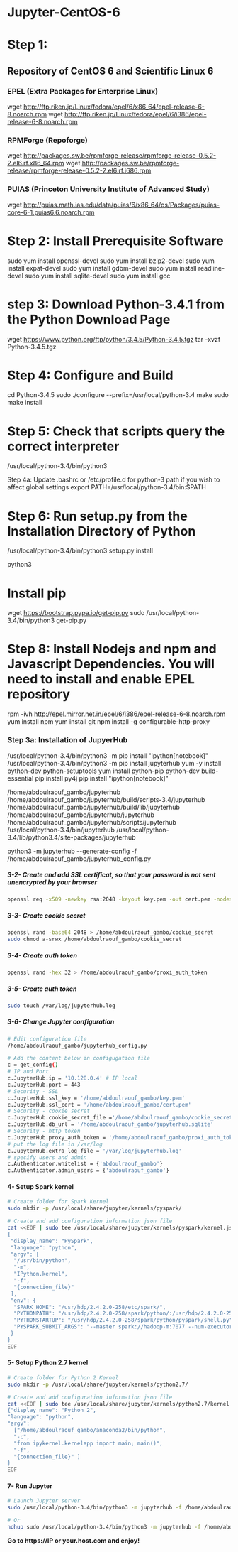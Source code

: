 # Jupyter-CentOS-6

# Step 1: 
## Repository of CentOS 6 and Scientific Linux 6
### EPEL (Extra Packages for Enterprise Linux)
wget http://ftp.riken.jp/Linux/fedora/epel/6/x86_64/epel-release-6-8.noarch.rpm
wget http://ftp.riken.jp/Linux/fedora/epel/6/i386/epel-release-6-8.noarch.rpm 

### RPMForge (Repoforge)
wget http://packages.sw.be/rpmforge-release/rpmforge-release-0.5.2-2.el6.rf.x86_64.rpm
wget http://packages.sw.be/rpmforge-release/rpmforge-release-0.5.2-2.el6.rf.i686.rpm

### PUIAS (Princeton University Institute of Advanced Study) 
wget http://puias.math.ias.edu/data/puias/6/x86_64/os/Packages/puias-core-6-1.puias6.6.noarch.rpm


# Step 2: Install Prerequisite Software
sudo yum install openssl-devel 
sudo yum install bzip2-devel 
sudo yum install expat-devel 
sudo yum install gdbm-devel 
sudo yum install readline-devel 
sudo yum install sqlite-devel
sudo yum install gcc

# step 3:  Download Python-3.4.1 from the Python Download Page
wget https://www.python.org/ftp/python/3.4.5/Python-3.4.5.tgz
tar -xvzf Python-3.4.5.tgz


# Step 4: Configure and Build
cd Python-3.4.5
sudo ./configure --prefix=/usr/local/python-3.4
make 
sudo make install

# Step 5: Check that scripts query the correct interpreter
/usr/local/python-3.4/bin/python3

Step 4a: Update .bashrc or /etc/profile.d for python-3 path if you wish to affect global settings
export PATH=/usr/local/python-3.4/bin:$PATH

# Step 6: Run setup.py from the Installation Directory of Python
/usr/local/python-3.4/bin/python3 setup.py install

python3

# Install pip 
wget https://bootstrap.pypa.io/get-pip.py
sudo /usr/local/python-3.4/bin/python3 get-pip.py


# Step 8: Install Nodejs and npm and Javascript Dependencies. You will need to install and enable EPEL repository
rpm -ivh http://epel.mirror.net.in/epel/6/i386/epel-release-6-8.noarch.rpm
yum install npm
yum install git
npm install -g configurable-http-proxy


### Step 3a: Installation of JupyerHub
/usr/local/python-3.4/bin/python3 -m pip install "ipython[notebook]"
/usr/local/python-3.4/bin/python3 -m pip install jupyterhub
yum -y install python-dev python-setuptools
yum install python-pip python-dev build-essential
pip install py4j
pip install "ipython[notebook]"

/home/abdoulraouf_gambo/jupyterhub
/home/abdoulraouf_gambo/jupyterhub/build/scripts-3.4/jupyterhub
/home/abdoulraouf_gambo/jupyterhub/build/lib/jupyterhub
/home/abdoulraouf_gambo/jupyterhub/jupyterhub
/home/abdoulraouf_gambo/jupyterhub/scripts/jupyterhub
/usr/local/python-3.4/bin/jupyterhub
/usr/local/python-3.4/lib/python3.4/site-packages/jupyterhub

python3 -m jupyterhub --generate-config -f /home/abdoulraouf_gambo/jupyterhub_config.py


##### 3-2- Create and add SSL certificat, so that your password is not sent unencrypted by your browser
```sh
openssl req -x509 -newkey rsa:2048 -keyout key.pem -out cert.pem -nodes -days 365

```

##### 3-3- Create cookie secret
```sh
openssl rand -base64 2048 > /home/abdoulraouf_gambo/cookie_secret
sudo chmod a-srwx /home/abdoulraouf_gambo/cookie_secret

```

##### 3-4- Create auth token
```sh
openssl rand -hex 32 > /home/abdoulraouf_gambo/proxi_auth_token

```

##### 3-5- Create auth token
```sh
sudo touch /var/log/jupyterhub.log

```

##### 3-6- Change Jupyter configuration
```sh
# Edit configuration file
/home/abdoulraouf_gambo/jupyterhub_config.py

# Add the content below in configugation file
c = get_config()
# IP and Port
c.JupyterHub.ip = '10.128.0.4' # IP local
c.JupyterHub.port = 443
# Security - SSL
c.JupyterHub.ssl_key = '/home/abdoulraouf_gambo/key.pem'
c.JupyterHub.ssl_cert = '/home/abdoulraouf_gambo/cert.pem'
# Security - cookie secret
c.JupyterHub.cookie_secret_file ='/home/abdoulraouf_gambo/cookie_secret'
c.JupyterHub.db_url = '/home/abdoulraouf_gambo/jupyterhub.sqlite'
# Security - http token
c.JupyterHub.proxy_auth_token = '/home/abdoulraouf_gambo/proxi_auth_token'
# put the log file in /var/log
c.JupyterHub.extra_log_file = '/var/log/jupyterhub.log'
# specify users and admin
c.Authenticator.whitelist = {'abdoulraouf_gambo'}
c.Authenticator.admin_users = {'abdoulraouf_gambo'}

```

#### 4- Setup Spark kernel
```sh
# Create folder for Spark Kernel
sudo mkdir -p /usr/local/share/jupyter/kernels/pyspark/

# Create and add configuration information json file
cat <<EOF | sudo tee /usr/local/share/jupyter/kernels/pyspark/kernel.json
{
 "display_name": "PySpark",
 "language": "python",
 "argv": [
  "/usr/bin/python",
  "-m",
  "IPython.kernel",
  "-f",
  "{connection_file}"
 ],
 "env": {
  "SPARK_HOME": "/usr/hdp/2.4.2.0-258/etc/spark/",
  "PYTHONPATH": "/usr/hdp/2.4.2.0-258/spark/python/:/usr/hdp/2.4.2.0-258/spark/python/lib/py4j-0.9-src.zip",
  "PYTHONSTARTUP": "/usr/hdp/2.4.2.0-258/spark/python/pyspark/shell.py",
  "PYSPARK_SUBMIT_ARGS": "--master spark://hadoop-m:7077 --num-executors 2 --executor-memory 4G --total-executor-cores 2 pyspark-shell"
 }
}
EOF

```

#### 5- Setup Python 2.7 kernel
```sh
# Create folder for Python 2 Kernel
sudo mkdir -p /usr/local/share/jupyter/kernels/python2.7/

# Create and add configuration information json file
cat <<EOF | sudo tee /usr/local/share/jupyter/kernels/python2.7/kernel.json
{"display_name": "Python 2", 
"language": "python", 
"argv": 
  ["/home/abdoulraouf_gambo/anaconda2/bin/python", 
  "-c", 
  "from ipykernel.kernelapp import main; main()", 
  "-f", 
  "{connection_file}" ]
}
EOF

```


#### 7- Run Jupyter
```sh
# Launch Jupyter server
sudo /usr/local/python-3.4/bin/python3 -m jupyterhub -f /home/abdoulraouf_gambo/jupyterhub_config.py

# Or
nohup sudo /usr/local/python-3.4/bin/python3 -m jupyterhub -f /home/abdoulraouf_gambo/jupyterhub_config.py &
```

__Go to https://IP or your.host.com and enjoy!__







